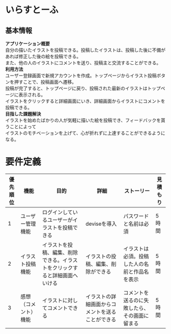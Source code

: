 # いらすとーふ

## 基本情報
__アプリケーション概要__  
自分の描いたイラストを投稿できる。投稿したイラストは、投稿した後に不備があれば修正した後の絵を投稿できる。  
また、他の人のイラストにコメントを送り、投稿主と交流することができる。  
__利用方法__  
ユーザー登録画面で新規アカウントを作成。トップページからイラスト投稿ボタンを押すことで、投稿画面へ遷移。  
投稿が完了すると、トップページに戻り、投稿された最新のイラストはトップページに表示される。  
イラストをクリックすると詳細画面にいき、詳細画面からイラストにコメントを投稿できる。  
__目指した課題解決__  
イラストを始めたばかりの人が気軽に描いた絵を投稿でき、フィードバックを貰うことによって  
イラストのモチベーションを上げて、心が折れずに上達することができるようになる。  




# 要件定義
|   優先順位   |  機能  | 目的 | 詳細 | ストーリー | 見積もり |
| ---------- | ------ | --------- | --------| -------| --------|
| 1 | ユーザー管理機能 |ログインしているユーザーがイラストを投稿できる|deviseを導入|パスワードと名前は必須|5時間|
| 2 | イラスト投稿機能 |イラストを投稿、編集、削除できる。イラストをクリックすると詳細画面へいける|イラストの投稿、編集、削除ができる|イラストは必須。投稿した人の名前と作品名を表示|5時間|
| 3 | 感想（コメント）機能 |イラストに対してコメントできる|イラストの詳細画面からコメントを送ることができる|コメントを送るのに失敗したら、その画面に留まる|5時間|